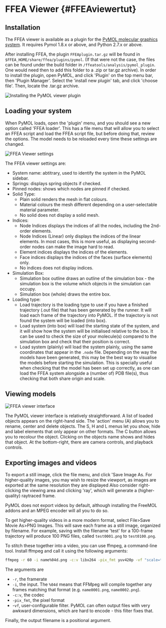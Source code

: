 FFEA Viewer {#FFEAviewertut}
=============================

## Installation

The FFEA viewer is available as a plugin for the [PyMOL molecular graphics system](https://www.pymol.org/). It requires Pymol 1.8.x or above, and Python 2.7.x or above.

After installing FFEA, the plugin ` FFEAplugin.tar.gz ` will be found in ` $FFEA_HOME/share/ffea/plugins/pymol `.
 (If that were not the case, the files can be found under the build folder in `/ffeatools/analysis/pymol_plugin`. 
 One would need then to add this folder to a .zip or tar.gz archive).
 In order to install the plugin, 
  open PyMOL, and click 'Plugin' on the top menu bar, then 'Plugin Manager'. Select the 'install new plugin' tab, and click 'choose file'. Then, locate the .tar.gz archive. <!-- You may need to restart PyMOL for the package to load correctly. -->

![Installing the PyMOL viewer plugin](viewer_1_installation.png "Installing the PyMOL viewer plugin")

## Loading your system

When PyMOL loads, open the 'plugin' menu, and you should see a new option called 'FFEA loader'. This has a file menu that will allow you to select an FFEA script and load the FFEA script file, but before doing that, review the options. The model needs to be reloaded every time these settings are changed.

![FFEA Viewer settings](viewer_2_settings.png "FFEA Viewer settings")

The FFEA viewer settings are:
* System name: abtitrary, used to identify the system in the PyMOL sidebar.
* Springs: displays spring objects if checked.
* Pinned nodes: shows which nodes are pinned if checked.
* Solid Type:
  * Plain solid renders the mesh in flat colours.
  * Material colours the mesh different depending on a user-selectable material parameter.
  * No solid does not display a solid mesh.
* Indices:
  * Node Indices displays the indices of all the nodes, including the 2nd-order elements.
  * Node Indices (Linear) only displays the indices of the linear elements. In most cases, this is more useful, as displaying second-order nodes can make the image hard to read.
  * Element indices displays the indices of the elements.
  * Face indices displays the indices of the faces (surface elements) only.
  * No indices does not display indices.
* Simulation Box:
  * Simulation box outline draws an outline of the simulation box - the simulation box is the volume which objects in the simulation can occupy.
  * Simulation box (whole) draws the entire box.
* Loading type:
  * Load trajectory is the loading type to use if you have a finished trajectory (.out file) that has been generated by the runner. It will load each frame of the trajectory into PyMOL. If the trajectory is not found the system will be loaded (into box).
  * Load system (into box) will load the starting state of the system, and it will show how the system will be initialised relative to the box. It can be used to check the size of your molecule(s) compared to the simulation box and check that their position is correct.
  * Load system (plainly) will load the system plainly, using the same coordinates that appear in the `.node` file.
  Depending on the way the models have been generated, 
  this may be the best way to visualise the models before starting the simulation. This is specially useful when 
  checking that the model has been set up correctly, as one can load the FFEA system alongside a (number of) PDB file(s),
  thus checking that both share origin and scale.
  

## Viewing models

![FFEA viewer interface](viewer_3_interface.png "FFEA viewer interface")

The PyMOL viewer interface is relatively straightforward. A list of loaded objects appears on the right-hand side. The 'action' menu (A) allows you to rename, center and delete objects. The S, H and L menus let you show, hide and label elements that only appear on other formats. The C button allows you to recolour the object. Clicking on the objects name shows and hides that object. At the bottom-right, there are camera controls, and playback controls.

## Exporting images and videos

To export a still image, click the file menu, and click 'Save Image As. For higher-quality images, you may wish to resize the viewport, as images are exported at the same resolution they are displayed  Also consider right-clicking the viewing area and clicking 'ray', which will generate a (higher-quality) raytraced frame.

PyMOL does not export videos by default, although installing the FreeMOL addons and an MPEG encoder will all you to do so.

To get higher-quality videos in a more modern format, select File>Save Movie As>PNG Images. This will save each frame as a still image, organized by filename. For example, saving with the filename 'test' for a 100-frame trajectory will produce 100 PNG files, called `test0001.png` to `test0100.png`.

To stitch these together into a video, you can use ffmpeg, a command-line tool. Install ffmpeg and call it using the following arguments:
```sh
ffmpeg -r 60 -i name%04d.png -c:v libx264 -pix_fmt yuv420p -vf "scale=trunc(iw/2)*2:trunc(ih/2)*2" out.mp4
```
The arguments are
* `-r`, the framerate
* `-i`, the input. The `%04d` means that FFMpeg will compile together any frames matching that format (e.g. `name0001.png`, `name0002.png`).
* `-c:v`, the codec
* `-pix_fmt`, the pixel format
* -`vf`, user-configurable filter. PyMOL can often output files with very awkward dimensions, which are hard to encode - this filter fixes that.

Finally, the output filename is a positional argument.
